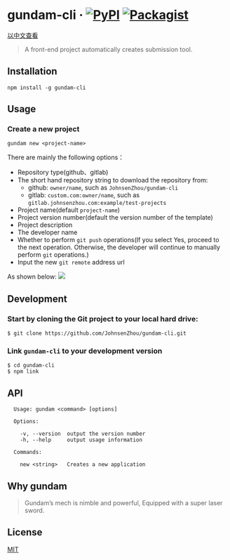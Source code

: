 # gundam-cli &middot;  [![PyPI](https://img.shields.io/pypi/status/Django.svg)]()  [![Packagist](https://img.shields.io/packagist/l/doctrine/orm.svg)](https://github.com/JohnsenZhou/gundam-cli/blob/master/LICENSE)

[以中文查看](https://github.com/JohnsenZhou/gundam-cli/blob/master/README_zh-CN.md)

> A front-end project automatically creates submission tool.

## Installation
```
npm install -g gundam-cli
```

## Usage

### Create a new project

```
gundam new <project-name>
```

There are mainly the following options：

- Repository type(github、gitlab)
- The short hand repository string to download the repository from:
	- github: `owner/name`, such as `JohnsenZhou/gundam-cli`
	- gitlab: `custom.com:owner/name`, such as `gitlab.johnsenzhou.com:example/test-projects`
- Project name(default `project-name`)
- Project version number(default the version number of the template)
- Project description
- The developer name
- Whether to perform `git push` operations(If you select Yes, proceed to the next operation. Otherwise, the developer will continue to manually perform `git` operations.)
- Input the new `git remote` address url

As shown below:
![](https://user-gold-cdn.xitu.io/2018/4/26/16301035e0605cc3?w=960&h=500&f=gif&s=9442806)

## Development

### Start by cloning the Git project to your local hard drive:
```
$ git clone https://github.com/JohnsenZhou/gundam-cli.git
```

### Link `gundam-cli` to your development version
```
$ cd gundam-cli
$ npm link
```

## API
```
  Usage: gundam <command> [options]

  Options:

    -v, --version  output the version number
    -h, --help     output usage information

  Commands:

    new <string>   Creates a new application
```

## Why gundam
> Gundam’s mech is nimble and powerful, Equipped with a super laser sword.

## License
[MIT](https://github.com/JohnsenZhou/gundam-cli/blob/master/LICENSE)
